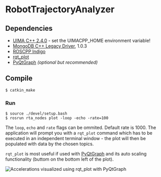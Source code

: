 # RobotTrajectoryAnalyzer



## Dependencies
* [UIMA C++ 2.4.0](http://uima.apache.org/) - set the UIMACPP_HOME environment variable!
* [MongoDB C++ Legacy Driver](https://github.com/mongodb/mongo-cxx-driver), 1.0.3
* [ROSCPP Indigo](http://wiki.ros.org/roscpp)
* [rqt_plot](http://wiki.ros.org/rqt_plot)
* [PyQtGraph](http://www.pyqtgraph.org/) *(optional but recommended)*



## Compile

```shell
$ catkin_make
```

### Run

```shell
$ source ./devel/setup.bash
$ rosrun rta_nodes plot -loop -echo -rate=100
```

The `loop`, `echo` and `rate` flags can be ommited. Default rate is 1000. The application will prompt you with a `rqt_plot` command which has to be executed in an independent terminal window - the plot will then be populated with data by the chosen topics.

`rqt_plot` is most useful if used with [PyQtGraph](http://www.pyqtgraph.org/) and its auto scaling functionality (buttom on the bottom left of the plot).

![Accelerations visualized using rqt_plot with PyQtGraph](https://cloud.githubusercontent.com/assets/3015996/8634113/a42f4286-27eb-11e5-94ce-5ad71d107bf0.png)
